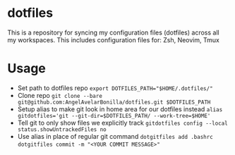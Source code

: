 # dotfiles
This is a repository for syncing my configuration files (dotfiles) across all my workspaces. 
This includes configuration files for: Zsh, Neovim, Tmux

# Usage
- Set path to dotfiles repo
`export DOTFILES_PATH="$HOME/.dotfiles/"`
- Clone repo
`git clone --bare git@github.com:AngelAvelarBonilla/dotfiles.git $DOTFILES_PATH`
- Setup alias to make git look in home area for our dotfiles instead
`alias gitdotfiles='git --git-dir=$DOTFILES_PATH/ --work-tree=$HOME'`
- Tell git to only show files we explicitly track
`gitdotfiles config --local status.showUntrackedFiles no`
- Use alias in place of regular git command
`dotgitfiles add .bashrc`
`dotgitfiles commit -m "<YOUR COMMIT MESSAGE>"`



